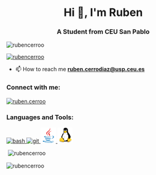<h1 align="center">Hi 👋, I'm Ruben</h1>
<h3 align="center">A Student from CEU San Pablo</h3>

<p align="left"> <img src="https://komarev.com/ghpvc/?username=rubencerroo&label=Visitors&color=ff0000&style=plastic" alt="rubencerroo" /> </p>

<p align="left"> <a href="https://github.com/ryo-ma/github-profile-trophy"><img src="https://github-profile-trophy.vercel.app/?username=rubencerroo" alt="rubencerroo" /></a> </p>

- 📫 How to reach me **ruben.cerrodiaz@usp.ceu.es**

<h3 align="left">Connect with me:</h3>
<p align="left">
<a href="https://instagram.com/ruben.cerroo" target="blank"><img align="center" src="https://raw.githubusercontent.com/rahuldkjain/github-profile-readme-generator/master/src/images/icons/Social/instagram.svg" alt="ruben.cerroo" height="30" width="40" /></a>
</p>

<h3 align="left">Languages and Tools:</h3>
<p align="left"> <a href="https://www.gnu.org/software/bash/" target="_blank" rel="noreferrer"> <img src="https://www.vectorlogo.zone/logos/gnu_bash/gnu_bash-icon.svg" alt="bash" width="40" height="40"/> </a> <a href="https://git-scm.com/" target="_blank" rel="noreferrer"> <img src="https://www.vectorlogo.zone/logos/git-scm/git-scm-icon.svg" alt="git" width="40" height="40"/> </a> <a href="https://www.java.com" target="_blank" rel="noreferrer"> <img src="https://raw.githubusercontent.com/devicons/devicon/master/icons/java/java-original.svg" alt="java" width="40" height="40"/> </a> <a href="https://www.linux.org/" target="_blank" rel="noreferrer"> <img src="https://raw.githubusercontent.com/devicons/devicon/master/icons/linux/linux-original.svg" alt="linux" width="40" height="40"/> </a> </p>

<p>&nbsp;<img align="center" src="https://github-readme-stats.vercel.app/api?username=rubencerroo&show_icons=true&theme=dark&locale=en" alt="rubencerroo" /></p>

<p><img align="center" src="https://github-readme-streak-stats.herokuapp.com/?user=rubencerroo&theme=highcontrast" alt="rubencerroo" /></p>
